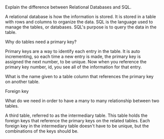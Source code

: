 Explain the difference between Relational Databases and SQL.

A relational database is how the information is stored. It is stored in a table with rows and columns to organize the data. SQL is the language used to manage the tables, or databases. SQL's purpose is to query the data in the table.

Why do tables need a primary key?

Primary keys are a way to identify each entry in the table. It is auto incrementing, so each time a new entry is made, the primary key is assigned the next number, to be unique. Now when you reference the primary key number, id, you see all of the information for that entry.

What is the name given to a table column that references the primary key on another table.

Foreign key

What do we need in order to have a many to many relationship between two tables.

A third table, referred to as the intermediary table. This table holds the foreign keys that reference the primary keys on the related tables. Each foreign key in the intermediary table doesn't have to be unique, but the combinations of the keys should be.